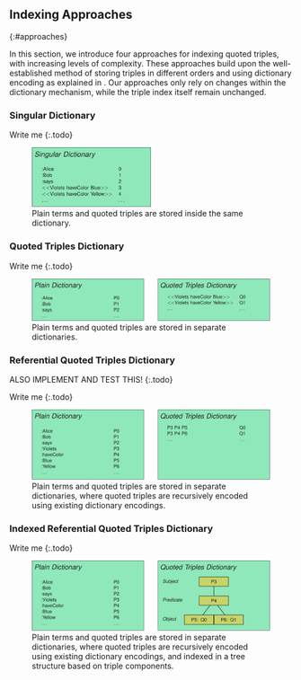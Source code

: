 ## Indexing Approaches
{:#approaches}

In this section, we introduce four approaches for indexing quoted triples,
with increasing levels of complexity.
These approaches build upon the well-established method of storing triples in different orders
and using dictionary encoding as explained in [](#background).
Our approaches only rely on changes within the dictionary mechanism,
while the triple index itself remain unchanged.

### Singular Dictionary

Write me
{:.todo}

<figure id="figure-dict-singular">
<img src="img/dict-singular.svg" alt="[Singular Dictionary]" style="width: 50%">
<figcaption markdown="block">
Plain terms and quoted triples are stored inside the same dictionary.
</figcaption>
</figure>

### Quoted Triples Dictionary

Write me
{:.todo}

<figure id="figure-dict-quoted">
<img src="img/dict-quoted.svg" alt="[Quoted Triples Dictionary]">
<figcaption markdown="block">
Plain terms and quoted triples are stored in separate dictionaries.
</figcaption>
</figure>

### Referential Quoted Triples Dictionary

ALSO IMPLEMENT AND TEST THIS!
{:.todo}

Write me
{:.todo}

<figure id="figure-dict-quoted-referential">
<img src="img/dict-quoted-referential.svg" alt="[Referential Quoted Triples Dictionary]">
<figcaption markdown="block">
Plain terms and quoted triples are stored in separate dictionaries,
where quoted triples are recursively encoded using existing dictionary encodings.
</figcaption>
</figure>

### Indexed Referential Quoted Triples Dictionary

Write me
{:.todo}

<figure id="figure-dict-quoted-referential-indexed">
<img src="img/dict-quoted-referential-indexed.svg" alt="[Indexed Referential Quoted Triples Dictionary]">
<figcaption markdown="block">
Plain terms and quoted triples are stored in separate dictionaries,
where quoted triples are recursively encoded using existing dictionary encodings,
and indexed in a tree structure based on triple components.
</figcaption>
</figure>
